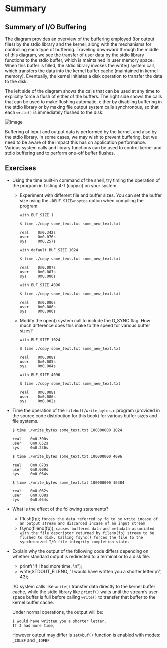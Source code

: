 # Summary

## Summary of I/O Buffering
The diagram provides an overview of the buffering employed (for output files) by the stdio library and the kernel, along with the mechanisms for controlling each type of buffering. Traveling downward through the middle of this diagram, we see the transfer of user data by the stdio library functions to the stdio buffer, which is maintained in user memory space. When this buffer is filled, the stdio library invokes the write() system call, which transfers the data into the kernel buffer cache (maintained in kernel memory). Eventually, the kernel initiates a disk operation to transfer the data to the disk.

The left side of the diagram shows the calls that can be used at any time to explicitly force a flush of either of the buffers. The right side shows the calls that can be used to make flushing automatic, either by disabling buffering in the stdio library or by making file output system calls synchronous, so that each `write()` is immediately flushed to the disk.

![image](https://user-images.githubusercontent.com/27024731/235504584-e311058f-d801-4e5d-9d66-d356fbb26950.png)


Buffering of input and output data is performed by the kernel, and also by the stdio library. In some cases, we may wish to prevent buffering, but we need to be aware of the impact this has on application performance. Various system calls and library functions can be used to control kernel and stdio buffering and to perform one-off buffer flushes.


## Exercises

- Using the time built-in command of the shell, try timing the operation of the program in Listing 4-1 (copy.c) on your system.
  - Experiment with different file and buffer sizes. You can set the buffer size using the `–DBUF_SIZE=nbytes` option when compiling the program.
      
    `with BUF_SIZE 1`
    ```
    $ time ./copy some_text.txt some_new_text.txt

    real    0m0.342s
    user    0m0.076s
    sys     0m0.257s
    ```
    
    `with default BUF_SIZE 1024`
    ```
    $ time ./copy some_text.txt some_new_text.txt

    real    0m0.007s
    user    0m0.007s
    sys     0m0.000s
    ```
    
    `with BUF_SIZE 4096`
    ```
    $ time ./copy some_text.txt some_new_text.txt

    real    0m0.006s
    user    0m0.006s
    sys     0m0.000s
    ```
  - Modify the open() system call to include the O_SYNC flag. How much difference does this make to the speed for various buffer sizes?
    
    `with BUF_SIZE 1024`
    ```
    $ time ./copy some_text.txt some_new_text.txt

    real    0m0.008s
    user    0m0.005s
    sys     0m0.004s
    ```
    
    `with BUF_SIZE 4096`
    ```
    $ time ./copy some_text.txt some_new_text.txt

    real    0m0.008s
    user    0m0.006s
    sys     0m0.002s
    ```
- Time the operation of the `filebuff/write_bytes.c` program (provided in the source code distribution for this book) for various buffer sizes and file systems.
    ```
    $ time ./write_bytes some_text.txt 100000000 1024

    real    0m0.300s
    user    0m0.052s
    sys     0m0.236s

    $ time ./write_bytes some_text.txt 100000000 4096

    real    0m0.073s
    user    0m0.009s
    sys     0m0.064s

    $ time ./write_bytes some_text.txt 100000000 16384

    real    0m0.062s
    user    0m0.008s
    sys     0m0.054s
    ```
- What is the effect of the following statements?

  - fflush(fp); `forces the data referred by fd to be write incase of an output stream and discarded incase of an input stream`
  - fsync(fileno(fp)); `causes buffered data and metadata associated with the file descriptor returned by fileno(fp) stream to be flushed to disk. Calling fsync() forces the file to the synchronized I/O file integrity completion state.`

-  Explain why the output of the following code differs depending on whether standard output is redirected to a terminal or to a disk file.

   - printf("If I had more time, \n");
   - write(STDOUT_FILENO, "I would have written you a shorter letter.\n", 43);

    I/O system calls like `write()` transfer data directly to the kernel buffer cache, while the stdio library like `printf()` waits until the stream’s user-space buffer is full before calling `write()` to transfer that buffer to the kernel buffer cache. 

    Under normal operations, the output will be:
    ```
    I would have written you a shorter letter.
    If I had more time, 
    ```
    However output may differ is `setvbuf()` function is enabled with modes: `_IOLBF` and `_IOFBF`
    